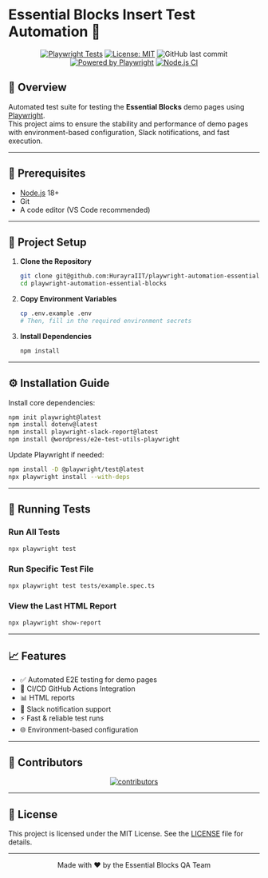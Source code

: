
# Essential Blocks Insert Test Automation 🚀

<div align="center">

[![Playwright Tests](https://github.com/HurayraIIT/playwright-automation-essential-blocks/actions/workflows/playwright.yml/badge.svg)](https://github.com/HurayraIIT/playwright-automation-essential-blocks/actions/workflows/playwright.yml)
[![License: MIT](https://img.shields.io/badge/License-MIT-yellow.svg)](https://opensource.org/licenses/MIT)
![GitHub last commit](https://img.shields.io/github/last-commit/HurayraIIT/playwright-automation-essential-blocks)
[![Powered by Playwright](https://img.shields.io/badge/Powered%20by-Playwright-45ba4b.svg)](https://playwright.dev)
[![Node.js CI](https://img.shields.io/badge/CI-Node.js-43853d.svg)](https://nodejs.org)

</div>

## 📝 Overview

Automated test suite for testing the **Essential Blocks** demo pages using [Playwright](https://playwright.dev).  
This project aims to ensure the stability and performance of demo pages with environment-based configuration, Slack notifications, and fast execution.

---

## 🔧 Prerequisites

- [Node.js](https://nodejs.org/) 18+
- Git
- A code editor (VS Code recommended)

---

## 🚀 Project Setup

1. **Clone the Repository**
   ```bash
   git clone git@github.com:HurayraIIT/playwright-automation-essential-blocks.git
   cd playwright-automation-essential-blocks
   ```

2. **Copy Environment Variables**
   ```bash
   cp .env.example .env
   # Then, fill in the required environment secrets
   ```

3. **Install Dependencies**
   ```bash
   npm install
   ```

---

## ⚙️ Installation Guide

Install core dependencies:

```bash
npm init playwright@latest
npm install dotenv@latest
npm install playwright-slack-report@latest
npm install @wordpress/e2e-test-utils-playwright
```

Update Playwright if needed:

```bash
npm install -D @playwright/test@latest
npx playwright install --with-deps
```

---

## 🧪 Running Tests

### Run All Tests

```bash
npx playwright test
```

### Run Specific Test File

```bash
npx playwright test tests/example.spec.ts
```

### View the Last HTML Report

```bash
npx playwright show-report
```

---

## 📈 Features

- ✅ Automated E2E testing for demo pages
- 🔄 CI/CD GitHub Actions Integration
- 📊 HTML reports
- 🔔 Slack notification support
- ⚡ Fast & reliable test runs
- 🌐 Environment-based configuration

---

## 👥 Contributors

<div align="center">
  <a href="https://github.com/HurayraIIT/playwright-automation-essential-blocks/graphs/contributors">
    <img src="https://contrib.rocks/image?repo=HurayraIIT/playwright-automation-essential-blocks" alt="contributors" />
  </a>
</div>

---

## 📄 License

This project is licensed under the MIT License. See the [LICENSE](LICENSE) file for details.

---

<div align="center">
  Made with ❤️ by the Essential Blocks QA Team
</div>
